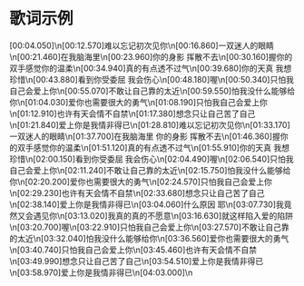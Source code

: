 # 歌词示例

[00:04.050]\n[00:12.570]难以忘记初次见你\n[00:16.860]一双迷人的眼睛\n[00:21.460]在我脑海里\n[00:23.960]你的身影 挥散不去\n[00:30.160]握你的双手感觉你的温柔\n[00:34.940]真的有点透不过气\n[00:39.680]你的天真 我想珍惜\n[00:43.880]看到你受委屈 我会伤心\n[00:48.180]喔\n[00:50.340]只怕我自己会爱上你\n[00:55.070]不敢让自己靠的太近\n[00:59.550]怕我没什么能够给你\n[01:04.030]爱你也需要很大的勇气\n[01:08.190]只怕我自己会爱上你\n[01:12.910]也许有天会情不自禁\n[01:17.380]想念只让自己苦了自己\n[01:21.840]爱上你是我情非得已\n[01:28.810]难以忘记初次见你\n[01:33.170]一双迷人的眼睛\n[01:37.700]在我脑海里 你的身影 挥散不去\n[01:46.360]握你的双手感觉你的温柔\n[01:51.120]真的有点透不过气\n[01:55.910]你的天真 我想珍惜\n[02:00.150]看到你受委屈 我会伤心\n[02:04.490]喔\n[02:06.540]只怕我自己会爱上你\n[02:11.240]不敢让自己靠的太近\n[02:15.750]怕我没什么能够给你\n[02:20.200]爱你也需要很大的勇气\n[02:24.570]只怕我自己会爱上你\n[02:29.230]也许有天会情不自禁\n[02:33.680]想念只让自己苦了自己\n[02:38.140]爱上你是我情非得已\n[03:04.060]什么原因 耶\n[03:07.730]我竟然又会遇见你\n[03:13.020]我真的真的不愿意\n[03:16.630]就这样陷入爱的陷阱\n[03:20.700]喔\n[03:22.910]只怕我自己会爱上你\n[03:27.570]不敢让自己靠的太近\n[03:32.040]怕我没什么能够给你\n[03:36.560]爱你也需要很大的勇气\n[03:40.740]只怕我自己会爱上你\n[03:45.460]也许有天会情不自禁\n[03:49.990]想念只让自己苦了自己\n[03:54.510]爱上你是我情非得已\n[03:58.970]爱上你是我情非得已\n[04:03.000]\n